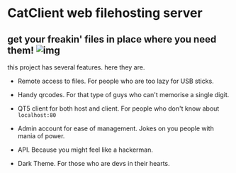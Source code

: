 
# CatClient web filehosting server
## get your freakin' files in place where you need them! ![img](https://i.imgur.com/83UDzyJ.png)

this project has several features.  here they are.
- Remote access to files. For people who are too lazy for USB sticks. 

- Handy qrcodes. For that type of guys who can't memorise a single digit.

- QT5 client for both host and client. For people who don't know about `localhost:80`

- Admin account for ease of management. Jokes on you people with mania of power.

- API. Because you might feel like a hackerman.

- Dark Theme. For those who are devs in their hearts.

